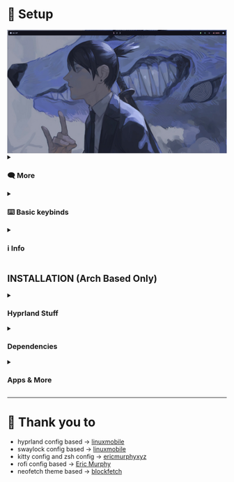 # 💠 Setup

<img align="center" src="https://github.com/ashie74/wallpapers/blob/main/screenshots/wall.png">

<details>
  
<summary><h3>🗨️ More</h3></summary>

<img align="center" src="https://github.com/ashie74/imgs/blob/main/screenshots/tilles.png">


<img align="center" src="https://github.com/ashie74/imgs/blob/main/screenshots/flode.png">

</details>


<details>

<summary><h3>⌨️ Basic keybinds</h3></summary>

- open terminal (kitty): **SUPER + ENTER**
- eixt to login manager (ly): **CTRL + SHIFT + Q** 
- close active window: **ALT + Q**
- toggle to float and tile: **ALT + W**
- open file manager (nemo): **SUPER + E**
- open launcher (rofi): **SUPER + D** 

---

_More Keybins in ~/.config/hypr/keybinds.conf_

</details>

<details>

<summary><h3>ℹ️ Info</h3></summary>

- Operating System: **EndeavourOS** 🪐
- Window Manager: **Hyprland** 🎨
- Status Bar: **Hyprpanel** 🚥
- Terminal: **kitty** 🐱
- Launcher: **rofi** 🚀
- Browser: **Zen Browser** (with BetterFox) 🦊
- File Manager: **nemo** 🗃️
- Image Viewer: **viewnior** 🖼️
- Video Player: **mpv** 🎬
- Lockscreen: **Swaylock** 🔒
- Fonts: **JetBrains Mono Nerd Font** 🔠

</details>

## INSTALLATION (Arch Based Only)

<div align="left">

<details>
  
<summary><h3>Hyprland Stuff</h3></summary>

- _Installation using paru and pacman_
```sh
sudo pacman -S paru
```

```sh
sudo pacman -S xdg-desktop-portal-hyprland hyprpicker hyprpaper
```
```sh
paru -S ags-hyprpanel-git hyprshot-git
```

</details>

<details>
<summary><h3>Dependencies</h3></summary>

- _For nerd-fonts enter 42 ttf-jetbrains-mono-nerd_ 
- _systemctl enable ly.service (enable Login Manager)_
- _move ly folder to /etc/ly/_

```sh
sudo pacman -S nwg-look ly zsh man exa git polkit-kde-agent playerctl qt5-wayland qt6-wayland wtype nerd-fonts noto-fonts-emoji cliphist ark brightnessctl
```

</details>

<details>
<summary><h3>Apps & More</h3></summary>

- _install [LazyVim](https://www.lazyvim.org/installation) (neovim config)_

```sh
sudo pacman -S neofetch htop viewnior neovim mpv nemo
```
```sh
paru -S rofi-lbonn-wayland rofi-emoji-git zen-browser-bin vscodium-bin
```

## Optional Apps

- _obsidian setup [CLICK HERE](https://github.com/ashie74/obsidian-dotfile)_
- _brother-hl1118 package is for brother printer_

```sh
sudo pacman -S obsidian cups cups-pdf print-manager spotify-launcher steam thunderbird
```
```sh
paru -S brother-hl1118 
```

## Theme Base

- _how to change papirus folder color [CLICK HERE](https://github.com/catppuccin/papirus-folders)_ 

```sh
paru -S catppuccin-gtk-theme-mocha papirus-icon-theme papirus-folder-catppuccin-git swaylock-effects-git
```

### Pipewire
```sh
sudo pacman -S pipewire pipewire-alsa pipewire-audio pipewire-pulse pipewire-jack wireplumber gst-plugin-pipewire pavucontrol
```

</details>

</div>

<div align="left">

---

# 🩷 Thank you to 
- hyprland config based -> [linuxmobile](https://github.com/linuxmobile/hyprland-dots)
- swaylock config based -> [linuxmobile](https://github.com/linuxmobile/hyprland-dots/blob/Sakura/.config/swaylock/config)
- kitty config and zsh config -> [ericmurphyxyz](https://github.com/ericmurphyxyz/dotfiles)
- rofi config based -> [Eric Murphy](https://www.youtube.com/watch?v=v8w1i3wAKiw&t=154s)
- neofetch theme based -> [blockfetch](https://github.com/chick2d/neofetch-themes/blob/main/small/blockfetch.conf)
